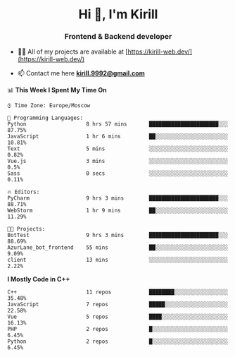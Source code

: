 <h1 align="center">Hi 👋, I'm Kirill</h1>
<h3 align="center">Frontend & Backend developer</h3>

- 👨‍💻 All of my projects are available at [https://kirill-web.dev/](https://kirill-web.dev/)

- 📫 Contact me here **kirill.9992@gmail.com**











<!--START_SECTION:waka-->
📊 **This Week I Spent My Time On** 

```text
⌚︎ Time Zone: Europe/Moscow

💬 Programming Languages: 
Python                   8 hrs 57 mins       ██████████████████████░░░   87.75% 
JavaScript               1 hr 6 mins         ██░░░░░░░░░░░░░░░░░░░░░░░   10.81% 
Text                     5 mins              ░░░░░░░░░░░░░░░░░░░░░░░░░   0.82% 
Vue.js                   3 mins              ░░░░░░░░░░░░░░░░░░░░░░░░░   0.5% 
Sass                     0 secs              ░░░░░░░░░░░░░░░░░░░░░░░░░   0.11%

🔥 Editors: 
PyCharm                  9 hrs 3 mins        ██████████████████████░░░   88.71% 
WebStorm                 1 hr 9 mins         ██░░░░░░░░░░░░░░░░░░░░░░░   11.29%

🐱‍💻 Projects: 
BotTest                  9 hrs 3 mins        ██████████████████████░░░   88.69% 
AzurLane_bot_frontend    55 mins             ██░░░░░░░░░░░░░░░░░░░░░░░   9.09% 
client                   13 mins             ░░░░░░░░░░░░░░░░░░░░░░░░░   2.22%

```

**I Mostly Code in C++** 

```text
C++                      11 repos            ████████░░░░░░░░░░░░░░░░░   35.48% 
JavaScript               7 repos             █████░░░░░░░░░░░░░░░░░░░░   22.58% 
Vue                      5 repos             ████░░░░░░░░░░░░░░░░░░░░░   16.13% 
PHP                      2 repos             █░░░░░░░░░░░░░░░░░░░░░░░░   6.45% 
Python                   2 repos             █░░░░░░░░░░░░░░░░░░░░░░░░   6.45%

```



<!--END_SECTION:waka-->
